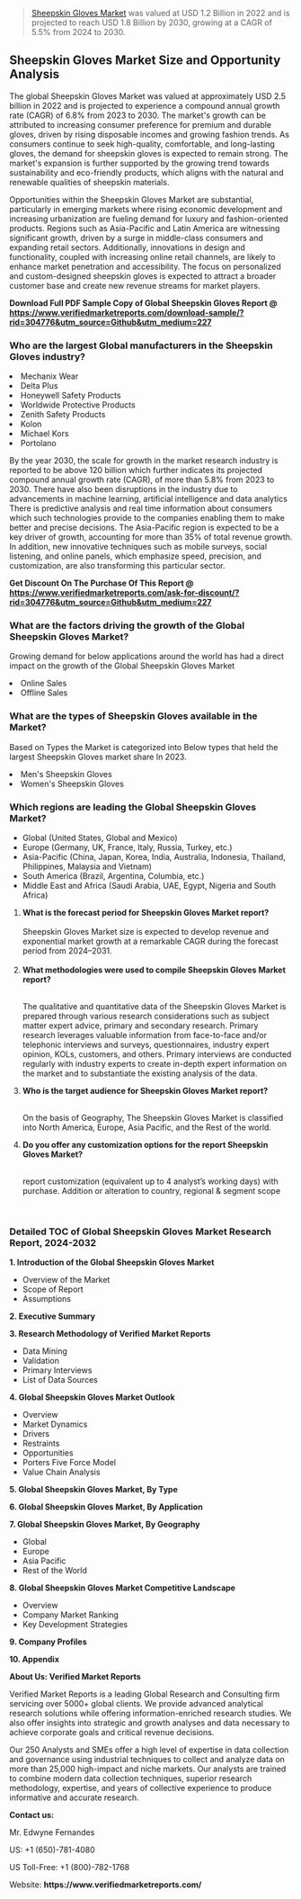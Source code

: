<blockquote><p><p><a href="https://www.verifiedmarketreports.com/download-sample/?rid=304776&utm_source=Github&utm_medium=227" target="_blank">Sheepskin Gloves Market</a> was valued at USD 1.2 Billion in 2022 and is projected to reach USD 1.8 Billion by 2030, growing at a CAGR of 5.5% from 2024 to 2030.</p></blockquote><p><h2>Sheepskin Gloves Market Size and Opportunity Analysis</h2><p>The global Sheepskin Gloves Market was valued at approximately USD 2.5 billion in 2022 and is projected to experience a compound annual growth rate (CAGR) of 6.8% from 2023 to 2030. The market's growth can be attributed to increasing consumer preference for premium and durable gloves, driven by rising disposable incomes and growing fashion trends. As consumers continue to seek high-quality, comfortable, and long-lasting gloves, the demand for sheepskin gloves is expected to remain strong. The market's expansion is further supported by the growing trend towards sustainability and eco-friendly products, which aligns with the natural and renewable qualities of sheepskin materials.</p><p>Opportunities within the Sheepskin Gloves Market are substantial, particularly in emerging markets where rising economic development and increasing urbanization are fueling demand for luxury and fashion-oriented products. Regions such as Asia-Pacific and Latin America are witnessing significant growth, driven by a surge in middle-class consumers and expanding retail sectors. Additionally, innovations in design and functionality, coupled with increasing online retail channels, are likely to enhance market penetration and accessibility. The focus on personalized and custom-designed sheepskin gloves is expected to attract a broader customer base and create new revenue streams for market players.</p></p><p class=""><strong>Download Full PDF Sample Copy of Global Sheepskin Gloves Report @ <a href="https://www.verifiedmarketreports.com/download-sample/?rid=304776&amp;utm_source=Github&amp;utm_medium=227" target="_blank">https://www.verifiedmarketreports.com/download-sample/?rid=304776&amp;utm_source=Github&amp;utm_medium=227</a></strong></p><h3 id="" class="">Who are the largest Global manufacturers in the Sheepskin Gloves industry?</h3><p><li>Mechanix Wear</li><li> Delta Plus</li><li> Honeywell Safety Products</li><li> Worldwide Protective Products</li><li> Zenith Safety Products</li><li> Kolon</li><li> Michael Kors</li><li> Portolano</li></p><div class=""><div class="" dir="" data-message-author-role="" data-message-id="" data-message-model-slug=""><div class=""><div class=""><div class=""><div class="" dir="" data-message-author-role="" data-message-id="" data-message-model-slug=""><div class=""><div class=""><p>By the year 2030, the scale for growth in the market research industry is reported to be above 120 billion which further indicates its projected compound annual growth rate (CAGR), of more than 5.8% from 2023 to 2030. There have also been disruptions in the industry due to advancements in machine learning, artificial intelligence and data analytics There is predictive analysis and real time information about consumers which such technologies provide to the companies enabling them to make better and precise decisions. The Asia-Pacific region is expected to be a key driver of growth, accounting for more than 35% of total revenue growth. In addition, new innovative techniques such as mobile surveys, social listening, and online panels, which emphasize speed, precision, and customization, are also transforming this particular sector.</p><p><strong>Get Discount On The Purchase Of This Report @&nbsp; <a href="https://www.verifiedmarketreports.com/ask-for-discount/?rid=304776&amp;utm_source=Github&amp;utm_medium=227" target="_blank">https://www.verifiedmarketreports.com/ask-for-discount/?rid=304776&amp;utm_source=Github&amp;utm_medium=227</a></strong></p></div></div></div></div></div></div></div></div><h3 id="" class="">What are the factors driving the growth of the Global Sheepskin Gloves Market?</h3><p id="" class="">Growing demand for below applications around the world has had a direct impact on the growth of the Global Sheepskin Gloves Market</p><p id="" class=""><li>Online Sales</li><li> Offline Sales</li></p><h3 id="" class="">What are the types of Sheepskin Gloves available in the Market?</h3><p id="" class="">Based on Types the Market is categorized into Below types that held the largest Sheepskin Gloves market share In 2023.</p><p id="" class=""><li>Men's Sheepskin Gloves</li><li> Women's Sheepskin Gloves</li></p><h3 id="" class="">Which regions are leading the Global Sheepskin Gloves Market?</h3><ul><li>Global (United States, Global and Mexico)</li><li>Europe (Germany, UK, France, Italy, Russia, Turkey, etc.)</li><li>Asia-Pacific (China, Japan, Korea, India, Australia, Indonesia, Thailand, Philippines, Malaysia and Vietnam)</li><li>South America (Brazil, Argentina, Columbia, etc.)</li><li>Middle East and Africa (Saudi Arabia, UAE, Egypt, Nigeria and South Africa)</li></ul><p><ol><li><strong>What is the forecast period for Sheepskin Gloves Market report?<br /></strong><br /><span data-sheets-root="1" data-sheets-value="{&quot;1&quot;:2,&quot;2&quot;:&quot;XXXX size is expected to develop revenue and exponential market growth at a remarkable CAGR during the forecast period from 2024&ndash;2030.&quot;}" data-sheets-userformat="{&quot;2&quot;:12674,&quot;4&quot;:{&quot;1&quot;:2,&quot;2&quot;:16776960},&quot;10&quot;:2,&quot;11&quot;:0,&quot;15&quot;:&quot;Arial&quot;,&quot;16&quot;:12}">Sheepskin Gloves Market size is expected to develop revenue and exponential market growth at a remarkable CAGR during the forecast period from 2024&ndash;2031.</span><br /><br /></li><li><strong>What methodologies were used to compile Sheepskin Gloves Market report?<br /><br /></strong><p>The qualitative and quantitative data of the&nbsp;Sheepskin Gloves Market is prepared through various research considerations such as subject matter expert advice, primary and secondary research. Primary research leverages valuable information from face-to-face and/or telephonic interviews and surveys, questionnaires, industry expert opinion, KOLs, customers, and others. Primary interviews are conducted regularly with industry experts to create in-depth expert information on the market and to substantiate the existing analysis of the data.&nbsp;</p></li><li><strong>Who is the target audience for Sheepskin Gloves Market report?<br /><br /></strong><p>On the basis of Geography, The&nbsp;Sheepskin Gloves Market is classified into North America, Europe, Asia Pacific, and the Rest of the world.</p></li><li><strong>Do you offer any customization options for the report Sheepskin Gloves Market?<br /><br /></strong><p>report customization (equivalent up to 4 analyst&rsquo;s working days) with purchase. Addition or alteration to country, regional &amp; segment scope</p><p>&nbsp;</p></li></ol></p><h3 id="" class="">Detailed TOC of Global Sheepskin Gloves Market Research Report, 2024-2032</h3><p id="" class=""><strong>1. Introduction of the Global Sheepskin Gloves Market</strong></p><ul><li>Overview of the Market</li><li>Scope of Report</li><li>Assumptions</li></ul><p id="" class=""><strong>2. Executive Summary</strong></p><p id="" class=""><strong>3. Research Methodology of&nbsp;Verified Market Reports</strong></p><ul><li>Data Mining</li><li>Validation</li><li>Primary Interviews</li><li>List of Data Sources</li></ul><p id="" class=""><strong>4. Global Sheepskin Gloves Market Outlook</strong></p><ul><li>Overview</li><li>Market Dynamics</li><li>Drivers</li><li>Restraints</li><li>Opportunities</li><li>Porters Five Force Model</li><li>Value Chain Analysis</li></ul><p id="" class=""><strong>5. Global Sheepskin Gloves Market, By&nbsp;Type</strong></p><p id="" class=""><strong>6. Global Sheepskin Gloves Market, By Application</strong></p><p id="" class=""><strong>7. Global Sheepskin Gloves Market, By Geography</strong></p><ul><li>Global</li><li>Europe</li><li>Asia Pacific</li><li>Rest of the World</li></ul><p id="" class=""><strong>8. Global Sheepskin Gloves Market Competitive Landscape</strong></p><ul><li>Overview</li><li>Company Market Ranking</li><li>Key Development Strategies</li></ul><p id="" class=""><strong>9. Company Profiles</strong></p><p id="" class=""><strong>10. Appendix</strong></p><p id="" class=""><strong>About Us: Verified Market Reports</strong></p><p id="" class="">Verified Market Reports is a leading Global Research and Consulting firm servicing over 5000+ global clients. We provide advanced analytical research solutions while offering information-enriched research studies. We also offer insights into strategic and growth analyses and data necessary to achieve corporate goals and critical revenue decisions.</p><p id="" class="">Our 250 Analysts and SMEs offer a high level of expertise in data collection and governance using industrial techniques to collect and analyze data on more than 25,000 high-impact and niche markets. Our analysts are trained to combine modern data collection techniques, superior research methodology, expertise, and years of collective experience to produce informative and accurate research.</p><p id="" class=""><strong>Contact us:</strong></p><p id="" class="">Mr. Edwyne Fernandes</p><p id="" class="">US: +1 (650)-781-4080</p><p id="" class="">US Toll-Free: +1 (800)-782-1768</p><p id="" class="">Website: <a target="" data-test-app-aware-link=""><strong>https://www.verifiedmarketreports.com/</strong></a></p>
